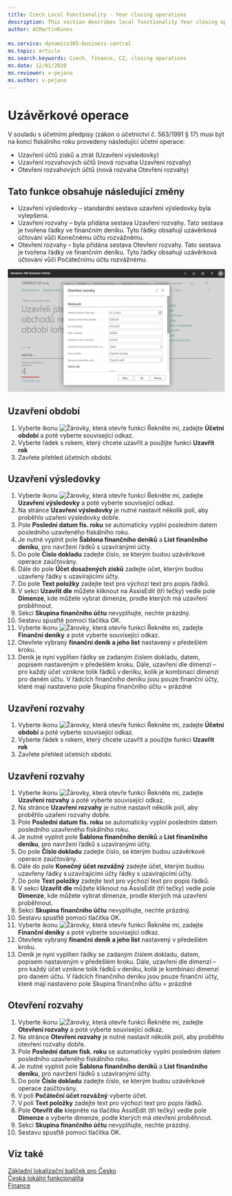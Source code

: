 ```yaml
---
title: Czech Local Functionality - Year closing operations
description: This section describes local functionality Year closing operations
author: ACMartinKunes

ms.service: dynamics365-business-central
ms.topic: article
ms.search.keywords: Czech, finance, CZ, closing operations
ms.date: 12/01/2020
ms.reviewer: v-pejano
ms.author: v-pejano
---
```


# Uzávěrkové operace

V souladu s účetními předpisy (zákon o účetnictví č. 563/1991 § 17) musí být na konci fiskálního roku provedeny následující účetní operace:
- Uzavření účtů zisků a ztrát (Uzavření výsledovky)
- Uzavření rozvahových účtů (nová rozvaha Uzavření rozvahy)
- Otevření rozvahových účtů (nová rozvaha Otevření rozvahy)

## Tato funkce obsahuje následující změny

- Uzavření výsledovky – standardní sestava uzavření výsledovky byla vylepšena.
- Uzavření rozvahy – byla přidána sestava Uzavření rozvahy. Tato sestava je tvořena řádky ve finančním deníku. Tyto řádky obsahují uzávěrková účtování vůči Konečnému účtu rozvážnému.
- Otevření rozvahy – byla přidána sestava Otevření rozvahy. Tato sestava je tvořena řádky ve finančním deníku. Tyto řádky obsahují uzávěrková účtování vůči Počátečnímu účtu rozvážnému.  

![Uzávěrkové operace - otevření rozvahy](Media/year-close-operation.png)
## Uzavření období
1. Vyberte ikonu ![Žárovky, která otevře funkci Řekněte mi](../../media/ui-search/search_small.png "Řekněte mi, co chcete dělat"), zadejte **Účetní období** a poté vyberte související odkaz.
2. Vyberte řádek s rokem, který chcete uzavřít a použijte funkci **Uzavřít rok**
3. Zavřete přehled účetních období. 
## Uzavření výsledovky
1. Vyberte ikonu ![Žárovky, která otevře funkci Řekněte mi](../../media/ui-search/search_small.png "Řekněte mi, co chcete dělat"), zadejte **Uzavření výsledovky** a poté vyberte související odkaz.
2. Na stránce **Uzavření výsledovky** je nutné nastavit několik polí, aby proběhlo uzaření výsledovky dobře.
3. Pole **Poslední datum fis. roku** se automaticky vyplní posledním datem posledního uzavřeného fiskálního roku.  
4. Je nutné vyplnit pole **Šablona finančního deniků** a **List finančního deníku**, pro navržení řádků s uzavíranými účty.
5. Do pole **Číslo dokladu** zadejte číslo, se kterým budou uzávěrkové operace zaúčtovány.
6. Dále do pole **Účet dosažených zisků** zadejte účet, kterým budou uzavřený řádky s uzavírajícími účty.
7. Do pole **Text položky** zadejte text pro výchozí text pro popis řádků.
8. V sekci **Uzavřít dle** můžete kliknout na AssisEdit (tři tečky) vedle pole **Dimenze**, kde můžete vybrat dimenze, prodle kterých má uzavření proběhnout.
9. Sekci **Skupina finančního účtu** nevyplňujte, nechte prázdný.
10. Sestavu spusťtě pomocí tlačítka OK.
11. Vyberte ikonu ![Žárovky, která otevře funkci Řekněte mi](../../media/ui-search/search_small.png "Řekněte mi, co chcete dělat"), zadejte **Finanční deníky** a poté vyberte související odkaz.
12. Otevřete vybraný **finanční deník a jeho list** nastavený v předešlém kroku.
13. Deník je nyní vyplňen řádky se zadaným číslem dokladu, datem, popisem nastaveným v předešlém kroku. Dále, uzavření dle dimenzí – pro každý účet vznikne tolik řádků v deníku, kolik je kombinací dimenzí pro daném účtu. V řádcích finančního deníku jsou pouze finanční účty, které mají nastaveno pole Skupina finančního účtu = prázdné 

## Uzavření rozvahy

1. Vyberte ikonu ![Žárovky, která otevře funkci Řekněte mi](../../media/ui-search/search_small.png "Řekněte mi, co chcete dělat"), zadejte **Účetní období** a poté vyberte související odkaz.
2. Vyberte řádek s rokem, který chcete uzavřít a použijte funkci **Uzavřít rok**
3. Zavřete přehled účetních období. 
## Uzavření rozvahy
1. Vyberte ikonu ![Žárovky, která otevře funkci Řekněte mi](../../media/ui-search/search_small.png "Řekněte mi, co chcete dělat"), zadejte **Uzavření rozvahy** a poté vyberte související odkaz.
2. Na stránce **Uzavření rozvahy** je nutné nastavit několik polí, aby proběhlo uzaření rozvahy dobře.
3. Pole **Poslední datum fis. roku** se automaticky vyplní posledním datem posledního uzavřeného fiskálního roku.  
4. Je nutné vyplnit pole **Šablona finančního deniků** a **List finančního deníku**, pro navržení řádků s uzavíranými účty.
5. Do pole **Číslo dokladu** zadejte číslo, se kterým budou uzávěrkové operace zaúčtovány.
6. Dále do pole **Konečný účet rozvážný** zadejte účet, kterým budou uzavřeny řádky s uzavírajícími účty  řádky s uzavírajícími účty.
7. Do pole **Text položky** zadejte text pro výchozí text pro popis řádků.
8. V sekci **Uzavřít dle** můžete kliknout na AssisEdit (tři tečky) vedle pole **Dimenze**, kde můžete vybrat dimenze, prodle kterých má uzavření proběhnout.
9. Sekci **Skupina finančního účtu** nevyplňujte, nechte prázdný.
10. Sestavu spusťtě pomocí tlačítka OK.
11. Vyberte ikonu ![Žárovky, která otevře funkci Řekněte mi](../../media/ui-search/search_small.png "Řekněte mi, co chcete dělat"), zadejte **Finanční deníky** a poté vyberte související odkaz.
12. Otevřete vybraný **finanční deník a jeho list** nastavený v předešlém kroku.
13. Deník je nyní vyplňen řádky se zadaným číslem dokladu, datem, popisem nastaveným v předešlém kroku. Dále, uzavření dle dimenzí – pro každý účet vznikne tolik řádků v deníku, kolik je kombinací dimenzí pro daném účtu. V řádcích finančního deníku jsou pouze finanční účty, které mají nastaveno pole Skupina finančního účtu = prázdné 

## Otevření rozvahy
1. Vyberte ikonu ![Žárovky, která otevře funkci Řekněte mi](../../media/ui-search/search_small.png "Řekněte mi, co chcete dělat"), zadejte **Otevření rozvahy** a poté vyberte související odkaz.
2. Na stránce **Otevření rozvahy** je nutné nastavit několik polí, aby proběhlo otevření rozvahy dobře.
3. Pole **Poslední datum fisk. roku** se automaticky vyplní posledním datem posledního uzavřeného fiskálního roku.  
4. Je nutné vyplnit pole **Šablona finančního deniků** a **List finančního deníku**, pro navržení řádků s uzavíranými účty. 
5. Do pole **Číslo dokladu** zadejte číslo, se kterým budou uzávěrkové operace zaúčtovány.
6. V poli **Počáteční účet rozvážný** vyberte účet.
7. V poli **Text položky** zadejte text pro výchozí text pro popis řádků.
8. Pole **Otevřít dle** klepněte na tlačítko AssitEdit (tři tečky) vedle pole **Dimenze** a vyberte dimenze, podle kterých má otevření proběhnout.
9. Sekci **Skupina finančního účtu** nevyplňujte, nechte prázdný.
10. Sestavu spusťtě pomocí tlačítka OK.

## Viz také  

[Základní lokalizační balíček pro Česko](ui-extensions-core-localization-pack-cz.md)  
[Česká lokální funkcionalita](czech-local-functionality.md)  
[Finance](finance.md)  
